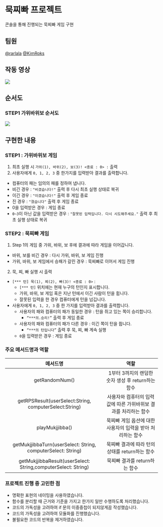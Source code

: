 # 묵찌빠 프로젝트

콘솔을 통해 진행되는 묵찌빠 게임 구현

## 팀원

[@rarlala](https://github.com/rarlala) [@KimRoks](https://github.com/kimroks)

## 작동 영상

<img src="https://user-images.githubusercontent.com/48057629/266543082-756316f2-8613-47a0-82c9-1f59265b036e.gif"/>

## 순서도

### STEP1 가위바위보 순서도

<img src="https://user-images.githubusercontent.com/48057629/266542932-2ce5f387-0aa0-4cc4-ab1c-4deab8268d97.png" />

## 구현한 내용

### STEP1 : 가위바위보 게임

1. 최초 실행 시 `가위(1), 바위(2), 보(3)! <종료 : 0> :` 출력
2. 사용자에게 `0, 1, 2, 3` 중 한가지를 입력받아 결과를 출력합니다.

- 컴퓨터의 패는 임의의 패를 정하여 냅니다.
- 비긴 경우 : `"비겼습니다!"` 출력 후 다시 최초 실행 상태로 복귀
- 이긴 경우 : `"이겼습니다!"` 출력 후 게임 종료
- 진 경우 : `"졌습니다"` 출력 후 게임 종료
- 0을 입력받은 경우 : 게임 종료
- `0~3`이 아닌 값을 입력받은 경우 : `"잘못된 입력입니다. 다시 시도해주세요."` 출력 후 최초 실행 상태로 복귀

### STEP2 : 묵찌빠 게임

1. Step 1의 게임 중 가위, 바위, 보 후에 결과에 따라 게임을 이어갑니다.

- 바위, 보를 비긴 경우 : 다시 가위, 바위, 보 게임 진행
- 가위, 바위, 보 게임에서 승패가 갈린 경우 : 묵찌빠로 이어서 게임 진행

2. 묵, 찌, 빠 실행 시 출력

- `[*** 턴] 묵(1), 찌(2), 빠(3)! <종료 : 0>` :
  - `[*** 턴]` 위치에는 현재 누구의 턴인지 표시합니다.
  - 가위, 바위, 보 게임 혹은 지난 턴에서 이긴 사람이 턴을 쥡니다.
  - 잘못된 입력을 한 경우 컴퓨터에게 턴을 넘깁니다.
- 사용자에게 `0, 1, 2, 3` 중 한 가지를 입력받아 결과를 출력합니다.
  - 사용자의 패와 컴퓨터의 패가 동일한 경우 : 턴을 쥐고 있는 쪽이 승리합니다.
    - `“***의.승리!”` 출력 후 게임 종료
  - 사용자의 패와 컴퓨터의 패가 다른 경우 : 이긴 쪽이 턴을 쥡니다.
    - `“***의 턴입니다”` 출력 후 묵, 찌, 빠 계속 실행
  - `0`을 입력받은 경우 : 게임 종료

### 주요 메서드명과 역할

|                           메서드명                            |                              역할                               |
| :-----------------------------------------------------------: | :-------------------------------------------------------------: |
|                        getRandomNum()                         |        1부터 3까지의 랜덤한 숫자 생성 후 return하는 함수        |
|    getRPSResult(userSelect:String, computerSelect:String)     | 사용자와 컴퓨터의 입력값에 따른 가위바위보 결과를 처리하는 함수 |
|                        playMukjjibba()                        |   묵찌빠 게임 옵션에 대한 사용자의 입력을 받아 처리하는 함수    |
| getMukjjibbaTurn(userSelect: String, computerSelect: String)  |         묵찌빠 결과에 따라 턴의 상태를 return하는 함수          |
| getMukjjibbaResult(userSelect: String,computerSelect: String) |                  묵찌빠 결과를 return하는 함수                  |

### 프로젝트 진행 중 고민한 점

- 명확한 표현의 네이밍을 사용하였습니다.
- 함수를 분리할 때 근거와 기준을 가지고 한가지 일만 수행하도록 처리했습니다.
- 코드의 가독성을 고려하여 if 문의 이중중첩이 되지않게끔 작성했습니다.
- 코드의 가독성을 고려하여 모듈화를 진행했습니다.
- 불필요한 코드의 반복을 제거하였습니다.
